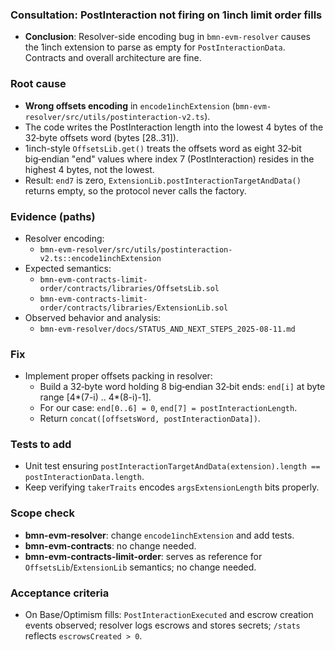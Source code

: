 ### Consultation: PostInteraction not firing on 1inch limit order fills

- **Conclusion**: Resolver-side encoding bug in `bmn-evm-resolver` causes the 1inch extension to parse as empty for `PostInteractionData`. Contracts and overall architecture are fine.

### Root cause
- **Wrong offsets encoding** in `encode1inchExtension` (`bmn-evm-resolver/src/utils/postinteraction-v2.ts`).
- The code writes the PostInteraction length into the lowest 4 bytes of the 32‑byte offsets word (bytes [28..31]).
- 1inch-style `OffsetsLib.get()` treats the offsets word as eight 32‑bit big‑endian "end" values where index 7 (PostInteraction) resides in the highest 4 bytes, not the lowest.
- Result: `end7` is zero, `ExtensionLib.postInteractionTargetAndData()` returns empty, so the protocol never calls the factory.

### Evidence (paths)
- Resolver encoding:
  - `bmn-evm-resolver/src/utils/postinteraction-v2.ts::encode1inchExtension`
- Expected semantics:
  - `bmn-evm-contracts-limit-order/contracts/libraries/OffsetsLib.sol`
  - `bmn-evm-contracts-limit-order/contracts/libraries/ExtensionLib.sol`
- Observed behavior and analysis:
  - `bmn-evm-resolver/docs/STATUS_AND_NEXT_STEPS_2025-08-11.md`

### Fix
- Implement proper offsets packing in resolver:
  - Build a 32‑byte word holding 8 big‑endian 32‑bit ends: `end[i]` at byte range [4*(7-i) .. 4*(8-i)-1].
  - For our case: `end[0..6] = 0`, `end[7] = postInteractionLength`.
  - Return `concat([offsetsWord, postInteractionData])`.

### Tests to add
- Unit test ensuring `postInteractionTargetAndData(extension).length == postInteractionData.length`.
- Keep verifying `takerTraits` encodes `argsExtensionLength` bits properly.

### Scope check
- **bmn-evm-resolver**: change `encode1inchExtension` and add tests.
- **bmn-evm-contracts**: no change needed.
- **bmn-evm-contracts-limit-order**: serves as reference for `OffsetsLib`/`ExtensionLib` semantics; no change needed.

### Acceptance criteria
- On Base/Optimism fills: `PostInteractionExecuted` and escrow creation events observed; resolver logs escrows and stores secrets; `/stats` reflects `escrowsCreated > 0`.
